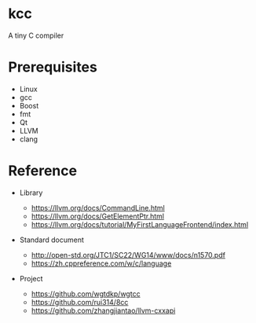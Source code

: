 # kcc
A tiny C compiler

# Prerequisites
* Linux
* gcc
* Boost
* fmt
* Qt
* LLVM
* clang

# Reference
* Library
  * https://llvm.org/docs/CommandLine.html
  * https://llvm.org/docs/GetElementPtr.html
  * https://llvm.org/docs/tutorial/MyFirstLanguageFrontend/index.html

* Standard document
  * http://open-std.org/JTC1/SC22/WG14/www/docs/n1570.pdf 
  * https://zh.cppreference.com/w/c/language

* Project
  * https://github.com/wgtdkp/wgtcc
  * https://github.com/rui314/8cc
  * https://github.com/zhangjiantao/llvm-cxxapi
